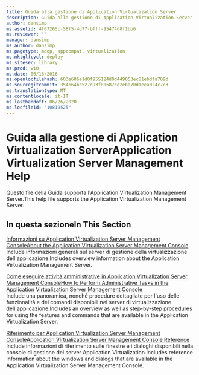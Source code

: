 ```yaml
---
title: Guida alla gestione di Application Virtualization Server
description: Guida alla gestione di Application Virtualization Server
author: dansimp
ms.assetid: 4f67265c-58f5-4d77-bfff-95474d8f1bb6
ms.reviewer: ''
manager: dansimp
ms.author: dansimp
ms.pagetype: mdop, appcompat, virtualization
ms.mktglfcycl: deploy
ms.sitesec: library
ms.prod: w10
ms.date: 06/16/2016
ms.openlocfilehash: 603e606a1d0f955124d0d449053ec81ebdfa709d
ms.sourcegitcommit: 354664bc527d93f80687cd2eba70d1eea024c7c3
ms.translationtype: MT
ms.contentlocale: it-IT
ms.lasthandoff: 06/26/2020
ms.locfileid: "10819525"
---
```

# <span data-ttu-id="f7f14-103">Guida alla gestione di Application Virtualization Server</span><span class="sxs-lookup"><span data-stu-id="f7f14-103">Application Virtualization Server Management Help</span></span>


<span data-ttu-id="f7f14-104">Questo file della Guida supporta l'Application Virtualization Management Server.</span><span class="sxs-lookup"><span data-stu-id="f7f14-104">This help file supports the Application Virtualization Management Server.</span></span>

## <span data-ttu-id="f7f14-105">In questa sezione</span><span class="sxs-lookup"><span data-stu-id="f7f14-105">In This Section</span></span>


<a href="" id="about-the-application-virtualization-server-management-console"></a>[<span data-ttu-id="f7f14-106">Informazioni su Application Virtualization Server Management Console</span><span class="sxs-lookup"><span data-stu-id="f7f14-106">About the Application Virtualization Server Management Console</span></span>](about-the-application-virtualization-server-management-console.md)  
<span data-ttu-id="f7f14-107">Include informazioni generali sul server di gestione della virtualizzazione dell'applicazione.</span><span class="sxs-lookup"><span data-stu-id="f7f14-107">Includes overview information about the Application Virtualization Management Server.</span></span>

<a href="" id="how-to-perform-administrative-tasks-in-the-application-virtualization-server-management-console"></a>[<span data-ttu-id="f7f14-108">Come eseguire attività amministrative in Application Virtualization Server Management Console</span><span class="sxs-lookup"><span data-stu-id="f7f14-108">How to Perform Administrative Tasks in the Application Virtualization Server Management Console</span></span>](how-to-perform-administrative-tasks-in-the-application-virtualization-server-management-console.md)  
<span data-ttu-id="f7f14-109">Include una panoramica, nonché procedure dettagliate per l'uso delle funzionalità e dei comandi disponibili nel server di virtualizzazione dell'applicazione.</span><span class="sxs-lookup"><span data-stu-id="f7f14-109">Includes an overview as well as step-by-step procedures for using the features and commands that are available in the Application Virtualization Server.</span></span>

<a href="" id="application-virtualization-server-management-console-reference"></a>[<span data-ttu-id="f7f14-110">Riferimento per Application Virtualization Server Management Console</span><span class="sxs-lookup"><span data-stu-id="f7f14-110">Application Virtualization Server Management Console Reference</span></span>](application-virtualization-server-management-console-reference.md)  
<span data-ttu-id="f7f14-111">Include informazioni di riferimento sulle finestre e i dialoghi disponibili nella console di gestione del server Application Virtualization.</span><span class="sxs-lookup"><span data-stu-id="f7f14-111">Includes reference information about the windows and dialogs that are available in the Application Virtualization Server Management Console.</span></span>

 

 





